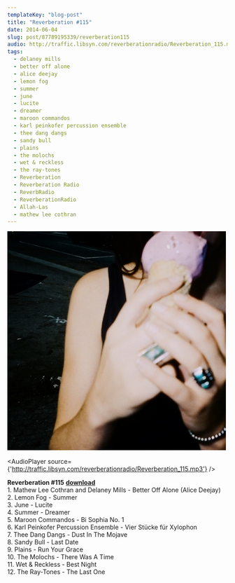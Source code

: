 ```yaml
---
templateKey: "blog-post"
title: "Reverberation #115"
date: 2014-06-04
slug: post/87789195339/reverberation115
audio: http://traffic.libsyn.com/reverberationradio/Reverberation_115.mp3
tags:
  - delaney mills
  - better off alone
  - alice deejay
  - lemon fog
  - summer
  - june
  - lucite
  - dreamer
  - maroon commandos
  - karl peinkofer percussion ensemble
  - thee dang dangs
  - sandy bull
  - plains
  - the molochs
  - wet & reckless
  - the ray-tones
  - Reverberation
  - Reverberation Radio
  - ReverbRadio
  - ReverberationRadio
  - Allah-Las
  - mathew lee cothran
---
```


![Reverberation #115](../images/dea9bdaf3f9eb2a06148e953b29d3309c397020aad5f9150f11d291c4aff1c7a.jpg)

<AudioPlayer source={'http://traffic.libsyn.com/reverberationradio/Reverberation_115.mp3'} />

<p><strong>Reverberation #115</strong>
<strong><a href="http://traffic.libsyn.com/reverberationradio/Reverberation_115.mp3" title="download" target="_blank">download<br /></a></strong>1. Mathew Lee Cothran and Delaney Mills - Better Off Alone (Alice Deejay)<br />2. Lemon Fog - Summer<br />3. June - Lucite<br />4. Summer - Dreamer<br />5. Maroon Commandos - Bi Sophia No. 1<br />6. Karl Peinkofer Percussion Ensemble - Vier St&uuml;cke f&uuml;r Xylophon<br />7. Thee Dang Dangs - Dust In The Mojave<br />8. Sandy Bull - Last Date<br />9. Plains - Run Your Grace&nbsp;<br />10. The Molochs - There Was A Time<br />11. Wet &amp; Reckless - Best Night<br />12. The Ray-Tones - The Last One
</p>
